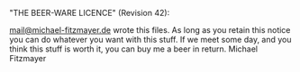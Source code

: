 "THE BEER-WARE LICENCE" (Revision 42):

<mail@michael-fitzmayer.de> wrote this files.  As long as you retain
this notice you can do whatever you want with this stuff. If we meet
some day, and you think this stuff is worth it, you can buy me a beer
in return.  Michael Fitzmayer
